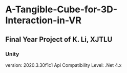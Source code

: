 # A-Tangible-Cube-for-3D-Interaction-in-VR
Final Year Project of K. Li, XJTLU
---

### Unity 
version: 2020.3.30f1c1
Api Compatibility Level: .Net 4.x
